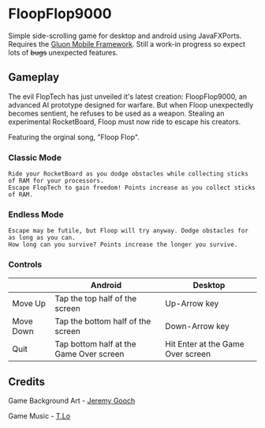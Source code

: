 # FloopFlop9000
Simple side-scrolling game for desktop and android using JavaFXPorts. Requires the [Gluon Mobile Framework](http://gluonhq.com/products/mobile/trynow/).
Still a work-in progress so expect lots of ~~bugs~~ unexpected features.

## Gameplay
The evil FlopTech has just unveiled it's latest creation: FloopFlop9000, 
an advanced AI prototype designed for warfare. But when Floop unexpectedly becomes sentient,
he refuses to be used as a weapon. Stealing an experimental RocketBoard, 
Floop must now ride to escape his creators.	

Featuring the orginal song, "Floop Flop".
	
### Classic Mode
	Ride your RocketBoard as you dodge obstacles while collecting sticks of RAM for your processors. 
	Escape FlopTech to gain freedom! Points increase as you collect sticks of RAM.
	
### Endless Mode
	Escape may be futile, but Floop will try anyway. Dodge obstacles for as long as you can.
	How long can you survive? Points increase the longer you survive.

### Controls
|           | Android                                 | Desktop                           |
|-----------|-----------------------------------------|-----------------------------------|
| Move Up   | Tap the top half of the screen          | Up-Arrow key                      |
| Move Down | Tap the bottom half of the screen       | Down-Arrow key                    |
| Quit      | Tap bottom half at the Game Over screen | Hit Enter at the Game Over screen |

## Credits
Game Background Art - [Jeremy Gooch](jeremygooch.blogspot.com)

Game Music - [T.Lo](https://soundcloud.com/tavo-loaiza)

